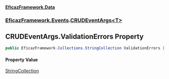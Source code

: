 #### [EficazFramework.Data](EficazFrameworkData.md 'EficazFramework Data')
### [EficazFramework.Events](EficazFrameworkData.md#EficazFramework.Events 'EficazFramework.Events').[CRUDEventArgs&lt;T&gt;](EficazFramework.Events/CRUDEventArgs_T_.md 'EficazFramework.Events.CRUDEventArgs<T>')

## CRUDEventArgs<T>.ValidationErrors Property

```csharp
public EficazFramework.Collections.StringCollection ValidationErrors { get; set; }
```

#### Property Value
[StringCollection](EficazFramework.Collections/StringCollection.md 'EficazFramework.Collections.StringCollection')